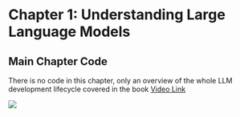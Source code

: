 # Chapter 1: Understanding Large Language Models
 

## Main Chapter Code
There is no code in this chapter, only an overview of the whole LLM development lifecycle covered in the book
[Video Link](https://www.youtube.com/watch?v=kPGTx4wcm_w&ab_channel=SebastianRaschka)

<img src=https://camo.githubusercontent.com/a17472f25db0af2e7a72700cf3e994b48a61405931b54111ed4d62cbe0371216/68747470733a2f2f73656261737469616e72617363686b612e636f6d2f696d616765732f4c4c4d732d66726f6d2d736372617463682d696d616765732f6d656e74616c2d6d6f64656c2e6a7067>